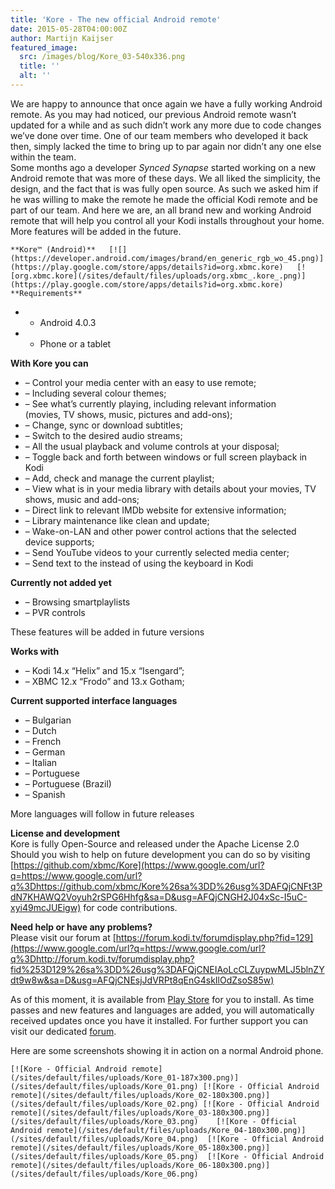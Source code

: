 ```yaml
---
title: 'Kore - The new official Android remote'
date: 2015-05-28T04:00:00Z
author: Martijn Kaijser
featured_image:
  src: /images/blog/Kore_03-540x336.png
  title: ''
  alt: ''
---
```

We are happy to announce that once again we have a fully working Android remote. As you may had noticed, our previous Android remote wasn’t updated for a while and as such didn’t work any more due to code changes we’ve done over time. One of our team members who developed it back then, simply lacked the time to bring up to par again nor didn’t any one else within the team.  
 Some months ago a developer *Synced Synapse* started working on a new Android remote that was more of these days. We all liked the simplicity, the design, and the fact that is was fully open source. As such we asked him if he was willing to make the remote he made the official Kodi remote and be part of our team. And here we are, an all brand new and working Android remote that will help you control all your Kodi installs throughout your home. More features will be added in the future.

    **Kore™ (Android)**   [![](https://developer.android.com/images/brand/en_generic_rgb_wo_45.png)](https://play.google.com/store/apps/details?id=org.xbmc.kore)   [![org.xbmc.kore](/sites/default/files/uploads/org.xbmc_.kore_.png)](https://play.google.com/store/apps/details?id=org.xbmc.kore)    **Requirements**

 
 * - Android 4.0.3
 * - Phone or a tablet
 
 **With Kore you can**

 
 * – Control your media center with an easy to use remote;
 * – Including several colour themes;
 * – See what’s currently playing, including relevant information  
 (movies, TV shows, music, pictures and add-ons);
 * – Change, sync or download subtitles;
 * – Switch to the desired audio streams;
 * – All the usual playback and volume controls at your disposal;
 * – Toggle back and forth between windows or full screen playback in Kodi
 * – Add, check and manage the current playlist;
 * – View what is in your media library with details about your movies, TV shows, music and add-ons;
 * – Direct link to relevant IMDb website for extensive information;
 * – Library maintenance like clean and update;
 * – Wake-on-LAN and other power control actions that the selected device supports;
 * – Send YouTube videos to your currently selected media center;
 * – Send text to the instead of using the keyboard in Kodi
 
 **Currently not added yet**

 
 * – Browsing smartplaylists
 * – PVR controls
 
 These features will be added in future versions

 **Works with**

 
 * – Kodi 14.x “Helix” and 15.x “Isengard”;
 * – XBMC 12.x “Frodo” and 13.x Gotham;
 
 **Current supported interface languages**

 
 * – Bulgarian
 * – Dutch
 * – French
 * – German
 * – Italian
 * – Portuguese
 * – Portuguese (Brazil)
 * – Spanish
 
 More languages will follow in future releases

 **License and development**  
 Kore is fully Open-Source and released under the Apache License 2.0  
 Should you wish to help on future development you can do so by visiting [https://github.com/xbmc/Kore](https://www.google.com/url?q=https://www.google.com/url?q%3Dhttps://github.com/xbmc/Kore%26sa%3DD%26usg%3DAFQjCNFt3PdN7KHAWQ2Voyuh2rSPG6Hhfg&sa=D&usg=AFQjCNGH2J04xSc-I5uC-xyi49mcJUEigw) for code contributions.

 **Need help or have any problems?**  
 Please visit our forum at [https://forum.kodi.tv/forumdisplay.php?fid=129](https://www.google.com/url?q=https://www.google.com/url?q%3Dhttp://forum.kodi.tv/forumdisplay.php?fid%253D129%26sa%3DD%26usg%3DAFQjCNEIAoLcCLZuypwMLJ5blnZYdt9w8w&sa=D&usg=AFQjCNEsjJdVRPt8qEnG4skIlOdZsoS85w)

 As of this moment, it is available from [Play Store](https://play.google.com/store/apps/details?id=org.xbmc.kore) for you to install. As time passes and new features and languages are added, you will automatically received updates once you have it installed. For further support you can visit our dedicated [forum](https://forum.kodi.tv/forumdisplay.php?fid=129).

 Here are some screenshots showing it in action on a normal Android phone.

    [![Kore - Official Android remote](/sites/default/files/uploads/Kore_01-187x300.png)](/sites/default/files/uploads/Kore_01.png) [![Kore - Official Android remote](/sites/default/files/uploads/Kore_02-180x300.png)](/sites/default/files/uploads/Kore_02.png) [![Kore - Official Android remote](/sites/default/files/uploads/Kore_03-180x300.png)](/sites/default/files/uploads/Kore_03.png)    [![Kore - Official Android remote](/sites/default/files/uploads/Kore_04-180x300.png)](/sites/default/files/uploads/Kore_04.png)  [![Kore - Official Android remote](/sites/default/files/uploads/Kore_05-180x300.png)](/sites/default/files/uploads/Kore_05.png)  [![Kore - Official Android remote](/sites/default/files/uploads/Kore_06-180x300.png)](/sites/default/files/uploads/Kore_06.png)    